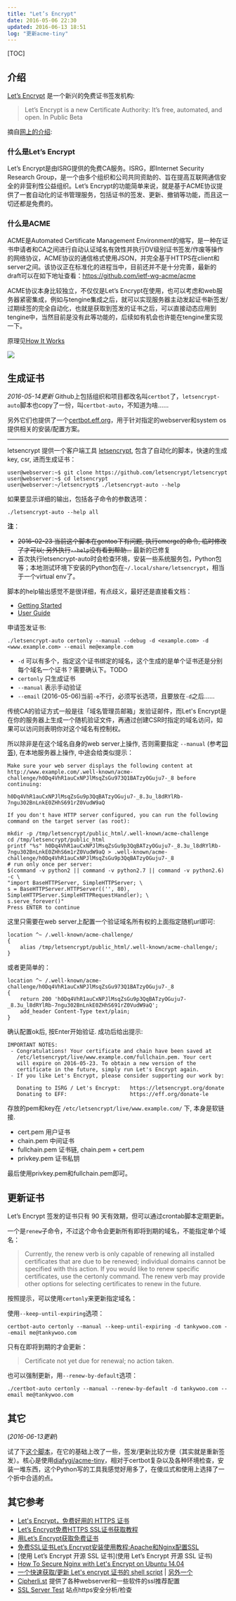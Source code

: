 ```yaml
---
title: "Let’s Encrypt"
date: 2016-05-06 22:30
updated: 2016-06-13 18:51
log: "更新acme-tiny"
---
```


[TOC]

## 介绍 ##

[Let’s Encrypt](https://letsencrypt.org/) 是一个新兴的免费证书签发机构:

> Let’s Encrypt is a new Certificate Authority: It’s free, automated, and open. In Public Beta

摘自[网上的介绍](https://www.paulyang.cn/blog/archives/39):

### 什么是Let’s Encrypt ###

Let’s Encrypt是由ISRG提供的免费CA服务。ISRG，即Internet Security Research Group，是一个由多个组织和公司共同资助的、旨在提高互联网通信安全的非营利性公益组织。Let’s Encrypt的功能简单来说，就是基于ACME协议提供了一套自动化的证书管理服务，包括证书的签发、更新、撤销等功能，而且这一切还都是免费的。

### 什么是ACME ###

ACME是Automated Certificate Management Environment的缩写，是一种在证书申请者和CA之间进行自动认证域名有效性并执行DV级别证书签发/作废等操作的网络协议，ACME协议的通信格式使用JSON，并完全基于HTTPS在client和server之间。该协议正在标准化的进程当中，目前还并不是十分完善，最新的draft可以在如下地址查看：https://github.com/ietf-wg-acme/acme

ACME协议本身比较独立，不仅仅是Let’s Encrypt在使用，也可以考虑和web服务器紧密集成，例如与tengine集成之后，就可以实现服务器主动发起证书新签发/过期续签的完全自动化，也就是获取到签发的证书之后，可以直接动态应用到tengine中，当然目前是没有此等功能的，后续如有机会也许能在tengine里实现一下。

原理见[How It Works](https://letsencrypt.org/how-it-works/)

![](https://letsencrypt.org/images/howitworks_authorization.png)

## 生成证书 ##

*2016-05-14更新* Github上包括组织和项目都改名叫`certbot`了，`letsencrypt-auto`脚本也copy了一份，叫`certbot-auto`，不知道为啥……

另外它们也提供了一个[certbot.eff.org](https://certbot.eff.org/)，用于针对指定的webserver和system os提供相关的安装/配置方案。

---

letsencrypt 提供一个客户端工具 [letsencrypt](https://github.com/letsencrypt/letsencrypt), 包含了自动化的脚本，快速的生成key, csr, 进而生成证书：

    user@webserver:~$ git clone https://github.com/letsencrypt/letsencrypt
    user@webserver:~$ cd letsencrypt
    user@webserver:~/letsencrypt$ ./letsencrypt-auto --help

如果要显示详细的输出，包括各子命令的参数选项：

    ./letsencrypt-auto --help all

**注**：

* <strike>2016-02-23 当前这个脚本在gentoo下有问题, 执行emerge的命令, 临时修改了才可以; 另外执行`--help`没有看到帮助...</strike> 最新的已修复
* 首次执行letsencrypt-auto时会检查环境，安装一些系统服务包，Python包等；本地测试环境下安装的Python包在`~/.local/share/letsencrypt`，相当于一个virtual env了。

脚本的help输出感觉不是很详细，有点歧义，最好还是直接看文档：

* [Getting Started](https://letsencrypt.org/getting-started/)
* [User Guide](https://letsencrypt.readthedocs.org/en/latest/using.html)

申请签发证书:

    ./letsencrypt-auto certonly --manual --debug -d <example.com> -d <www.example.com> --email me@example.com

* `-d` 可以有多个，指定这个证书绑定的域名，这个生成的是单个证书还是分别每个域名一个证书？需要确认下。TODO
* `certonly` 只生成证书
* `--manual` 表示手动验证
* `--email` (2016-05-06)当前`-e`不行，必须写长选项，且要放在`-d`之后……

传统CA的验证方式一般是往「域名管理员邮箱」发验证邮件，而Let's Encrypt是在你的服务器上生成一个随机验证文件，再通过创建CSR时指定的域名访问，如果可以访问则表明你对这个域名有控制权。

所以除非是在这个域名自身的web server上操作, 否则需要指定 `--manual` (参考[回答](https://community.letsencrypt.org/t/can-i-generate-a-letsencrypt-cert-in-local-host-for-a-domain-i-own/3336)), 在本地服务器上操作, 中途会给类似提示：

```text
Make sure your web server displays the following content at
http://www.example.com/.well-known/acme-challenge/h0Dq4VhR1auCxNPJlMsqZsGu973Q1BATzyOGuju7-_8 before continuing:

h0Dq4VhR1auCxNPJlMsqZsGu9p3QqBATzyOGuju7-_8.3u_l8dRYlRb-7ngu302BnLnkE0ZHhS691rZ0VudW9aQ

If you don't have HTTP server configured, you can run the following
command on the target server (as root):

mkdir -p /tmp/letsencrypt/public_html/.well-known/acme-challenge
cd /tmp/letsencrypt/public_html
printf "%s" h0Dq4VhR1auCxNPJlMsqZsGu9p3QqBATzyOGuju7-_8.3u_l8dRYlRb-7ngu302BnLnkE0ZHhS6m1rZ0VudW9aQ > .well-known/acme-challenge/h0Dq4VhR1auCxNPJlMsqZsGu9p3QqBATzyOGuju7-_8
# run only once per server:
$(command -v python2 || command -v python2.7 || command -v python2.6) -c \
"import BaseHTTPServer, SimpleHTTPServer; \
s = BaseHTTPServer.HTTPServer(('', 80), SimpleHTTPServer.SimpleHTTPRequestHandler); \
s.serve_forever()"
Press ENTER to continue
```

这里只需要在web server上配置一个验证域名所有权的上面指定随机url即可:

	location ^~ /.well-known/acme-challenge/
	{
		alias /tmp/letsencrypt/public_html/.well-known/acme-challenge/;
	}

或者更简单的：

	location ^~ /.well-known/acme-challenge/h0Dq4VhR1auCxNPJlMsqZsGu973Q1BATzyOGuju7-_8
	{
		return 200 'h0Dq4VhR1auCxNPJlMsqZsGu9p3QqBATzyOGuju7-_8.3u_l8dRYlRb-7ngu302BnLnkE0ZHhS691rZ0VudW9aQ';
		add_header Content-Type text/plain;
	}

确认配置ok后, 按Enter开始验证. 成功后给出提示:

```text
IMPORTANT NOTES:
 - Congratulations! Your certificate and chain have been saved at
   /etc/letsencrypt/live/www.example.com/fullchain.pem. Your cert
   will expire on 2016-05-23. To obtain a new version of the
   certificate in the future, simply run Let's Encrypt again.
 - If you like Let's Encrypt, please consider supporting our work by:

   Donating to ISRG / Let's Encrypt:   https://letsencrypt.org/donate
   Donating to EFF:                    https://eff.org/donate-le
```

存放的pem和key在 `/etc/letsencrypt/live/www.example.com/` 下, 本身是软链接.

* cert.pem  用户证书
* chain.pem  中间证书
* fullchain.pem  证书链, chain.pem + cert.pem
* privkey.pem  证书私钥

最后使用privkey.pem和fullchain.pem即可。


## 更新证书 ##

Let’s Encrypt 签发的证书只有 90 天有效期，但可以通过crontab脚本定期更新。

一个是`renew`子命令，不过这个命令会更新所有即将到期的域名，不能指定单个域名：

> Currently, the renew verb is only capable of renewing all installed certificates that are due to be renewed; individual domains cannot be specified with this action. If you would like to renew specific certificates, use the certonly command. The renew verb may provide other options for selecting certificates to renew in the future.

按照提示，可以使用`certonly`来更新指定域名：

使用`--keep-until-expiring`选项：

	certbot-auto certonly --manual --keep-until-expiring -d tankywoo.com --email me@tankywoo.com

只有在即将到期的才会更新：

> Certificate not yet due for renewal; no action taken.

也可以强制更新，用`--renew-by-default`选项：

	./certbot-auto certonly --manual --renew-by-default -d tankywoo.com --email me@tankywoo.com


## 其它 ##

(*2016-06-13更新*)

试了下[这个脚本](https://github.com/xdtianyu/scripts/tree/master/lets-encrypt)，在它的基础上改了一些，签发/更新比较方便（其实就是重新签发）。核心是使用[diafygi/acme-tiny](https://github.com/diafygi/acme-tiny)，相对于certbot复杂以及各种环境检查，安装一堆东西，这个Python写的工具我感觉好用多了，在傻瓜式和使用上选择了一个折中合适的点。


## 其它参考 ##

* [Let's Encrypt，免费好用的 HTTPS 证书](https://imququ.com/post/letsencrypt-certificate.html)
* [Let’s Encrypt免费HTTPS SSL证书获取教程](https://blog.kuoruan.com/71.html)
* [用Let’s Encrypt获取免费证书](https://www.paulyang.cn/blog/archives/39)
* [免费SSL证书Let’s Encrypt安装使用教程:Apache和Nginx配置SSL](http://www.freehao123.com/lets-encrypt/)
* [使用 Let’s Encrypt 开源 SSL 证书](使用 Let’s Encrypt 开源 SSL 证书)
* [How To Secure Nginx with Let's Encrypt on Ubuntu 14.04](https://www.digitalocean.com/community/tutorials/how-to-secure-nginx-with-let-s-encrypt-on-ubuntu-14-04)
* [一个快速获取/更新 Let's encrypt 证书的 shell script](https://www.v2ex.com/t/241819) | [另外一个](https://github.com/xdtianyu/scripts/blob/master/lets-encrypt/README-CN.md)
* [Cipherli.st](https://cipherli.st/) 提供了各种webserver和一些软件的ssl推荐配置
* [SSL Server Test](https://www.ssllabs.com/ssltest/index.html) 站点https安全分析/检查
